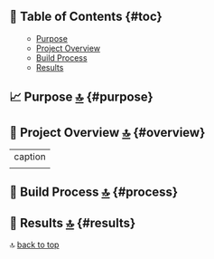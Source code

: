 ## :bookmark_tabs: Table of Contents {#toc}

<ul id="contents">

- [Purpose](#purpose)
- [Project Overview](#overview)
- [Build Process](#process)
- [Results](#results)

</ul>

## :chart_with_upwards_trend: Purpose [:top:](#toc) {#purpose}

## 🔎 Project Overview [:top:](#toc) {#overview}

| |
| --- |
| caption |
| ![]() |

## :triangular_ruler: Build Process [:top:](#toc) {#process}


## :partying_face: Results [:top:](#toc) {#results}



:top: [back to top](#)